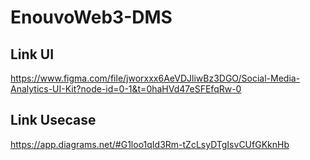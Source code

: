 # EnouvoWeb3-DMS
## Link UI
https://www.figma.com/file/jworxxx6AeVDJliwBz3DGO/Social-Media-Analytics-UI-Kit?node-id=0-1&t=0haHVd47eSFEfqRw-0
## Link Usecase
https://app.diagrams.net/#G1loo1qId3Rm-tZcLsyDTgIsvCUfGKknHb
